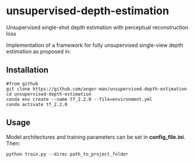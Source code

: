 # unsupervised-depth-estimation
Unsupervised single-shot depth estimation with perceptual reconstruction loss

Implementation of a framework for fully unsupervised single-view depth estimation as proposed in:

## Installation

```
#from github
git clone https://github.com/anger-man/unsupervised-depth-estimation
cd unsupervised-depth-estimation
conda env create --name tf_2.2.0 --file=environment.yml
conda activate tf_2.2.0
```
## Usage

Model architectures and training parameters can be set in **config_file.ini**.
Then:
```
python train.py --direc path_to_project_folder
```

